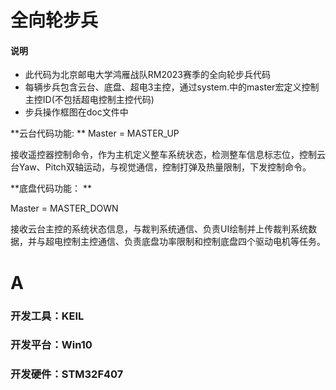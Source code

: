 # 全向轮步兵
#### 说明
* 此代码为北京邮电大学鸿雁战队RM2023赛季的全向轮步兵代码
* 每辆步兵包含云台、底盘、超电3主控，通过system.中的master宏定义控制主控ID(不包括超电控制主控代码)
* 步兵操作框图在doc文件中

**云台代码功能: **
Master = MASTER_UP

接收遥控器控制命令，作为主机定义整车系统状态，检测整车信息标志位，控制云台Yaw、Pitch双轴运动，与视觉通信，控制打弹及热量限制，下发控制命令。

**底盘代码功能： **

Master = MASTER_DOWN

接收云台主控的系统状态信息，与裁判系统通信、负责UI绘制并上传裁判系统数据，并与超电控制主控通信、负责底盘功率限制和控制底盘四个驱动电机等任务。

# A
### 开发工具：KEIL
### 开发平台：Win10
### 开发硬件：STM32F407
